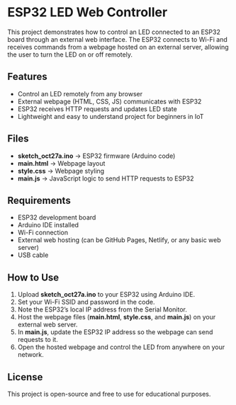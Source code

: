 # ESP32 LED Web Controller

This project demonstrates how to control an LED connected to an ESP32 board through an external web interface. The ESP32 connects to Wi-Fi and receives commands from a webpage hosted on an external server, allowing the user to turn the LED on or off remotely.

## Features
- Control an LED remotely from any browser  
- External webpage (HTML, CSS, JS) communicates with ESP32  
- ESP32 receives HTTP requests and updates LED state  
- Lightweight and easy to understand project for beginners in IoT  

## Files
- **sketch_oct27a.ino** → ESP32 firmware (Arduino code)  
- **main.html** → Webpage layout  
- **style.css** → Webpage styling  
- **main.js** → JavaScript logic to send HTTP requests to ESP32  

## Requirements
- ESP32 development board  
- Arduino IDE installed  
- Wi-Fi connection  
- External web hosting (can be GitHub Pages, Netlify, or any basic web server)  
- USB cable  

## How to Use
1. Upload **sketch_oct27a.ino** to your ESP32 using Arduino IDE.  
2. Set your Wi-Fi SSID and password in the code.  
3. Note the ESP32’s local IP address from the Serial Monitor.  
4. Host the webpage files (**main.html**, **style.css**, and **main.js**) on your external web server.  
5. In **main.js**, update the ESP32 IP address so the webpage can send requests to it.  
6. Open the hosted webpage and control the LED from anywhere on your network.  

## License
This project is open-source and free to use for educational purposes.
